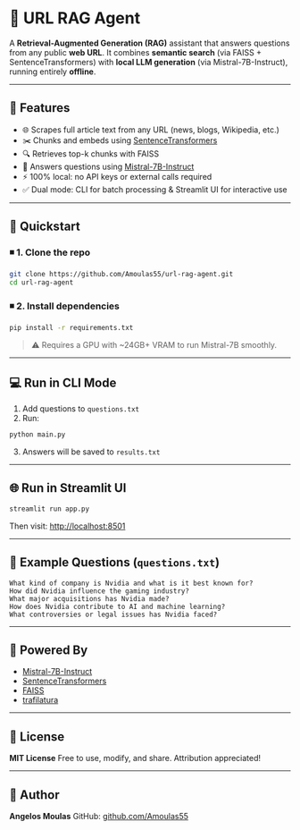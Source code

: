 # 🧠 URL RAG Agent

A **Retrieval-Augmented Generation (RAG)** assistant that answers questions from any public **web URL**. It combines **semantic search** (via FAISS + SentenceTransformers) with **local LLM generation** (via Mistral-7B-Instruct), running entirely **offline**.

---

## 🔧 Features

* 🌐 Scrapes full article text from any URL (news, blogs, Wikipedia, etc.)
* ✂️ Chunks and embeds using [SentenceTransformers](https://www.sbert.net/)
* 🔍 Retrieves top-k chunks with FAISS
* 🧠 Answers questions using [Mistral-7B-Instruct](https://huggingface.co/mistralai/Mistral-7B-Instruct-v0.1)
* ⚡️ 100% local: no API keys or external calls required
* ✅ Dual mode: CLI for batch processing & Streamlit UI for interactive use

---

## 🚀 Quickstart

### ◾️ 1. Clone the repo

```bash
git clone https://github.com/Amoulas55/url-rag-agent.git
cd url-rag-agent
```

### ◾️ 2. Install dependencies

```bash
pip install -r requirements.txt
```

> ⚠️ Requires a GPU with \~24GB+ VRAM to run Mistral-7B smoothly.

---

## 💻 Run in CLI Mode

1. Add questions to `questions.txt`
2. Run:

```bash
python main.py
```

3. Answers will be saved to `results.txt`

---

## 🌐 Run in Streamlit UI

```bash
streamlit run app.py
```

Then visit: [http://localhost:8501](http://localhost:8501)

---

## 🧪 Example Questions (`questions.txt`)

```
What kind of company is Nvidia and what is it best known for?
How did Nvidia influence the gaming industry?
What major acquisitions has Nvidia made?
How does Nvidia contribute to AI and machine learning?
What controversies or legal issues has Nvidia faced?
```

---

## 🧠 Powered By

* [Mistral-7B-Instruct](https://huggingface.co/mistralai/Mistral-7B-Instruct-v0.1)
* [SentenceTransformers](https://www.sbert.net/)
* [FAISS](https://github.com/facebookresearch/faiss)
* [trafilatura](https://github.com/adbar/trafilatura)

---

## 📆 License

**MIT License**
Free to use, modify, and share. Attribution appreciated!

---

## 📩 Author

**Angelos Moulas**
GitHub: [github.com/Amoulas55](https://github.com/Amoulas55)
